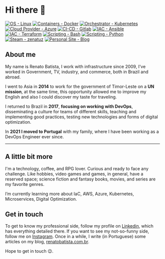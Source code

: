 # Hi there 👋

<!--
**zenatuz/zenatuz** is a ✨ _special_ ✨ repository because its `README.md` (this file) appears on your GitHub profile.

Here are some ideas to get you started:

- 🔭 I’m currently working on ...
- 🌱 I’m currently learning ...
- 👯 I’m looking to collaborate on ...
- 🤔 I’m looking for help with ...
- 💬 Ask me about ...
- 📫 How to reach me: ...
- 😄 Pronouns: ...
- ⚡ Fun fact: ...
-->

<!-- ![renato_batista_350.png](renato_batista_350.png) -->


<!-- ![Github stats](https://github-readme-stats.vercel.app/api?username=zenatuz&theme=chartreuse-dark&show_icons=true&count_private=true) -->

<!-- ![Top Languages Card](https://github-readme-stats.vercel.app/api/top-langs/?username=zenatuz&theme=chartreuse-dark) -->

[![OS - Linux](https://img.shields.io/badge/OS-Linux-blue?logo=linux)](https://en.wikipedia.org/wiki/Linux)
[![Containers - Docker](https://img.shields.io/badge/Containers-Docker-blue?logo=docker)](https://www.docker.com/)
[![Orchestrator - Kubernetes](https://img.shields.io/badge/Orchestrator-Kubernetes-blue?logo=kubernetes)](https://kubernetes.io/)
[![Cloud Provider - Azure](https://img.shields.io/badge/Cloud_Provider-Azure-blue?logo=azure)](https://aws.amazon.com/)
[![CI-CD - Gitlab](https://img.shields.io/badge/CI/CD-Gitlab-informational?style=flat-square-square&logo=gitlab)](https://about.gitlab.com/)
[![IAC - Ansible](https://img.shields.io/badge/Automation-Ansible-informational?style=flat-square-square&logo=ansible)](https://www.ansible.com/)
[![IAC - Terraform](https://img.shields.io/badge/Automation-Terraform-informational?style=flat-square-square&logo=terraform)](https://www.terraform.io/)
[![Scripting - Bash](https://img.shields.io/badge/Scripting-Bash-blue?logo=shell)](https://www.shellscript.sh/)
[![Scripting - Python](https://img.shields.io/badge/Scripting-Python-blue?logo=python)](https://www.python.org/)
[![Steam - zenatuz](https://img.shields.io/badge/Steam-zenatuz-blue?logo=steam)](https://steamcommunity.com/id/zenatuz/)
[![Personal Site - Blog](https://img.shields.io/badge/Personal_Site-Blog-blue?logo=jekyll)](https://renatobatista.com.br)


## About me
My name is Renato Batista, I work with infrastructure since 2009, I've worked in Government, TV, industry, and commerce, both in Brazil and abroad. 

I went to Asia in **2014** to work for the government of Timor-Leste on a **UN mission**, at the same time, this opportunity allowed me to improve my English and also  I could discover my taste for traveling.

I returned to Brazil in **2017**, **focusing on working with DevOps**, disseminating a culture for teams of different skills, teaching and implementing good practices, testing new technologies and forms of digital optimization.

In **2021 I moved to Portugal** with my family, where I have been working as a DevOps Engineer ever since.

---
## A little bit more

I'm a technology, coffee, and RPG lover. Curious and ready to face any challenge. Like hobbies, video games and games, in general, have a reserved space; science fiction and fantasy books, movies, and series are my favorite genres.

I’m currently learning more about IaC, AWS, Azure, Kubernetes, Microservices, Digital Optimization.


## Get in touch

To get to know my professional side, follow my profile on [Linkedin](https://linkedin.com/in/renato-r-batista), which has everything detailed there.
If you want to see my not-so-funny side, follow me on [Instagram](https://instagram.com/zenatuz).
Once in a while, I write (in Portuguese) some articles on my blog, [renatobatista.com.br](https://renatobatista.com.br).

Hope to get in touch 😉.
